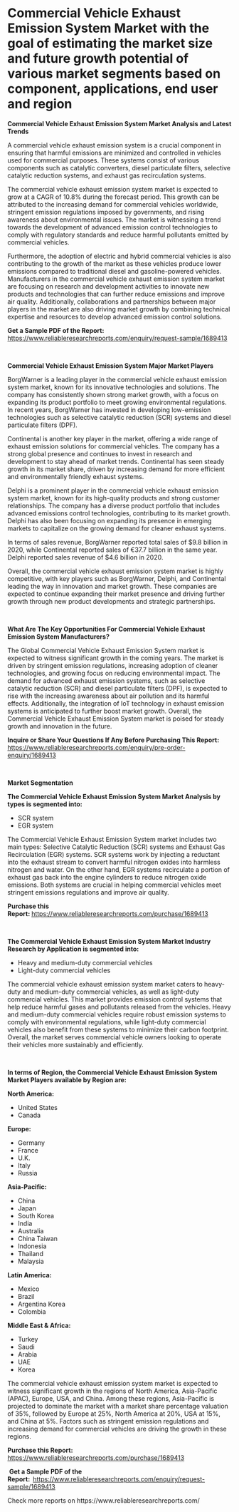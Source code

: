 <p><h1>Commercial Vehicle Exhaust Emission System Market with the goal of estimating the market size and future growth potential of various market segments based on component, applications, end user and region</h1></p><p><strong>Commercial Vehicle Exhaust Emission System Market Analysis and Latest Trends</strong></p>
<p><p>A commercial vehicle exhaust emission system is a crucial component in ensuring that harmful emissions are minimized and controlled in vehicles used for commercial purposes. These systems consist of various components such as catalytic converters, diesel particulate filters, selective catalytic reduction systems, and exhaust gas recirculation systems.</p><p>The commercial vehicle exhaust emission system market is expected to grow at a CAGR of 10.8% during the forecast period. This growth can be attributed to the increasing demand for commercial vehicles worldwide, stringent emission regulations imposed by governments, and rising awareness about environmental issues. The market is witnessing a trend towards the development of advanced emission control technologies to comply with regulatory standards and reduce harmful pollutants emitted by commercial vehicles.</p><p>Furthermore, the adoption of electric and hybrid commercial vehicles is also contributing to the growth of the market as these vehicles produce lower emissions compared to traditional diesel and gasoline-powered vehicles. Manufacturers in the commercial vehicle exhaust emission system market are focusing on research and development activities to innovate new products and technologies that can further reduce emissions and improve air quality. Additionally, collaborations and partnerships between major players in the market are also driving market growth by combining technical expertise and resources to develop advanced emission control solutions.</p></p>
<p><strong>Get a Sample PDF of the Report:&nbsp;</strong> <a href="https://www.reliableresearchreports.com/enquiry/request-sample/1689413">https://www.reliableresearchreports.com/enquiry/request-sample/1689413</a></p>
<p>&nbsp;</p>
<p><strong>Commercial Vehicle Exhaust Emission System Major Market Players</strong></p>
<p><p>BorgWarner is a leading player in the commercial vehicle exhaust emission system market, known for its innovative technologies and solutions. The company has consistently shown strong market growth, with a focus on expanding its product portfolio to meet growing environmental regulations. In recent years, BorgWarner has invested in developing low-emission technologies such as selective catalytic reduction (SCR) systems and diesel particulate filters (DPF).</p><p>Continental is another key player in the market, offering a wide range of exhaust emission solutions for commercial vehicles. The company has a strong global presence and continues to invest in research and development to stay ahead of market trends. Continental has seen steady growth in its market share, driven by increasing demand for more efficient and environmentally friendly exhaust systems.</p><p>Delphi is a prominent player in the commercial vehicle exhaust emission system market, known for its high-quality products and strong customer relationships. The company has a diverse product portfolio that includes advanced emissions control technologies, contributing to its market growth. Delphi has also been focusing on expanding its presence in emerging markets to capitalize on the growing demand for cleaner exhaust systems.</p><p>In terms of sales revenue, BorgWarner reported total sales of $9.8 billion in 2020, while Continental reported sales of €37.7 billion in the same year. Delphi reported sales revenue of $4.6 billion in 2020.</p><p>Overall, the commercial vehicle exhaust emission system market is highly competitive, with key players such as BorgWarner, Delphi, and Continental leading the way in innovation and market growth. These companies are expected to continue expanding their market presence and driving further growth through new product developments and strategic partnerships.</p></p>
<p>&nbsp;</p>
<p><strong>What Are The Key Opportunities For Commercial Vehicle Exhaust Emission System Manufacturers?</strong></p>
<p><p>The Global Commercial Vehicle Exhaust Emission System market is expected to witness significant growth in the coming years. The market is driven by stringent emission regulations, increasing adoption of cleaner technologies, and growing focus on reducing environmental impact. The demand for advanced exhaust emission systems, such as selective catalytic reduction (SCR) and diesel particulate filters (DPF), is expected to rise with the increasing awareness about air pollution and its harmful effects. Additionally, the integration of IoT technology in exhaust emission systems is anticipated to further boost market growth. Overall, the Commercial Vehicle Exhaust Emission System market is poised for steady growth and innovation in the future.</p></p>
<p><strong>Inquire or Share Your Questions If Any Before Purchasing This Report:</strong> <a href="https://www.reliableresearchreports.com/enquiry/pre-order-enquiry/1689413">https://www.reliableresearchreports.com/enquiry/pre-order-enquiry/1689413</a></p>
<p>&nbsp;</p>
<p><strong>Market Segmentation</strong></p>
<p><strong>The Commercial Vehicle Exhaust Emission System Market Analysis by types is segmented into:</strong></p>
<p><ul><li>SCR system</li><li>EGR system</li></ul></p>
<p><p>The Commercial Vehicle Exhaust Emission System market includes two main types: Selective Catalytic Reduction (SCR) systems and Exhaust Gas Recirculation (EGR) systems. SCR systems work by injecting a reductant into the exhaust stream to convert harmful nitrogen oxides into harmless nitrogen and water. On the other hand, EGR systems recirculate a portion of exhaust gas back into the engine cylinders to reduce nitrogen oxide emissions. Both systems are crucial in helping commercial vehicles meet stringent emissions regulations and improve air quality.</p></p>
<p><strong>Purchase this Report:&nbsp;</strong><a href="https://www.reliableresearchreports.com/purchase/1689413">https://www.reliableresearchreports.com/purchase/1689413</a></p>
<p>&nbsp;</p>
<p><strong>The Commercial Vehicle Exhaust Emission System Market Industry Research by Application is segmented into:</strong></p>
<p><ul><li>Heavy and medium-duty commercial vehicles</li><li>Light-duty commercial vehicles</li></ul></p>
<p><p>The commercial vehicle exhaust emission system market caters to heavy-duty and medium-duty commercial vehicles, as well as light-duty commercial vehicles. This market provides emission control systems that help reduce harmful gases and pollutants released from the vehicles. Heavy and medium-duty commercial vehicles require robust emission systems to comply with environmental regulations, while light-duty commercial vehicles also benefit from these systems to minimize their carbon footprint. Overall, the market serves commercial vehicle owners looking to operate their vehicles more sustainably and efficiently.</p></p>
<p>&nbsp;</p>
<p><strong>In terms of Region, the Commercial Vehicle Exhaust Emission System Market Players available by Region are:</strong></p>
<p>
    <p> <strong> North America: </strong>
        <ul>
            <li>United States</li>
            <li>Canada</li>
        </ul>
        </p> 
    <p> <strong> Europe: </strong>
        <ul>
            <li>Germany</li>
            <li>France</li>
            <li>U.K.</li>
            <li>Italy</li>
            <li>Russia</li>
        </ul>
        </p> 
    <p> <strong> Asia-Pacific: </strong>
        <ul>
            <li>China</li>
            <li>Japan</li>
            <li>South Korea</li>
            <li>India</li>
            <li>Australia</li>
            <li>China Taiwan</li>
            <li>Indonesia</li>
            <li>Thailand</li>
            <li>Malaysia</li>
        </ul>
        </p> 
    <p> <strong> Latin America: </strong>
        <ul>
            <li>Mexico</li>
            <li>Brazil</li>
            <li>Argentina Korea</li>
            <li>Colombia</li>
        </ul>
        </p> 
    <p> <strong> Middle East & Africa: </strong>
        <ul>
            <li>Turkey</li>
            <li>Saudi</li>
            <li>Arabia</li>
            <li>UAE</li>
            <li>Korea</li>
        </ul>
    </p>
    </p>
<p><p>The commercial vehicle exhaust emission system market is expected to witness significant growth in the regions of North America, Asia-Pacific (APAC), Europe, USA, and China. Among these regions, Asia-Pacific is projected to dominate the market with a market share percentage valuation of 35%, followed by Europe at 25%, North America at 20%, USA at 15%, and China at 5%. Factors such as stringent emission regulations and increasing demand for commercial vehicles are driving the growth in these regions.</p></p>
<p><strong>Purchase this Report: </strong><a href="https://www.reliableresearchreports.com/purchase/1689413">https://www.reliableresearchreports.com/purchase/1689413</a></p>
<p>&nbsp;<strong>Get a Sample PDF of the Report:&nbsp;&nbsp;</strong><a href="https://www.reliableresearchreports.com/enquiry/request-sample/1689413">https://www.reliableresearchreports.com/enquiry/request-sample/1689413</a></p>
<p><strong></strong></p>
<p>Check more reports on https://www.reliableresearchreports.com/</p>